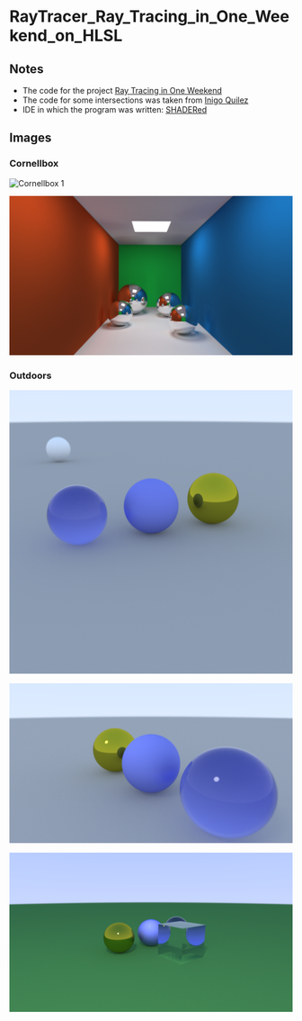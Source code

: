 # RayTracer_Ray_Tracing_in_One_Weekend_on_HLSL

## Notes

- The code for the project [Ray Tracing in One Weekend](https://raytracing.github.io/books/RayTracingInOneWeekend.html) 
- The code for some intersections was taken from [Inigo Quilez](https://iquilezles.org/articles/distfunctions/)
- IDE in which the program was written: [SHADERed](https://shadered.org/)

## Images

### Cornellbox

![Cornellbox 1](https://raw.githubusercontent.com/ProgrammerFox/RayTracer_Ray_Tracing_in_One_Weekend_on_HLSL/main/images/cornellbox1.png "Image1")

![Cornellbox 2](https://raw.githubusercontent.com/ProgrammerFox/RayTracer_Ray_Tracing_in_One_Weekend_on_HLSL/main/images/cornellbox5.png "Image2")

### Outdoors

![Outdoors 1](https://raw.githubusercontent.com/ProgrammerFox/RayTracer_Ray_Tracing_in_One_Weekend_on_HLSL/main/images/scene4.png "Image3")

![Outdoors 2](https://raw.githubusercontent.com/ProgrammerFox/RayTracer_Ray_Tracing_in_One_Weekend_on_HLSL/main/images/testscene1.png "Image4")

![Outdoors 3](https://raw.githubusercontent.com/ProgrammerFox/RayTracer_Ray_Tracing_in_One_Weekend_on_HLSL/main/images/testscenelight.png "Image5")



